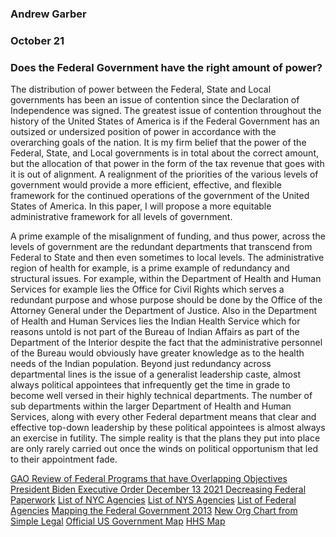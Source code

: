 ### Andrew Garber
### October 21
### Does the Federal Government have the right amount of power?

The distribution of power between the Federal, State and Local governments has been an issue of contention since the Declaration of Independence was signed. The greatest issue of contention throughout the history of the United States of America is if the Federal Government has an outsized or undersized position of power in accordance with the overarching goals of the nation. It is my firm belief that the power of the Federal, State, and Local governments is in total about the correct amount, but the allocation of that power in the form of the tax revenue that goes with it is out of alignment. A realignment of the priorities of the various levels of government would provide a more efficient, effective, and flexible framework for the continued operations of the government of the United States of America. In this paper, I will propose a more equitable administrative framework for all levels of government.

A prime example of the misalignment of funding, and thus power, across the levels of government are the redundant departments that transcend from Federal to State and then even sometimes to local levels. The administrative region of health for example, is a prime example of redundancy and structural issues. For example, within the Department of Health and Human Services for example lies the Office for Civil Rights which serves a redundant purpose and whose purpose should be done by the Office of the Attorney General under the Department of Justice. Also in the Department of Health and Human Services lies the Indian Health Service which for reasons untold is not part of the Bureau of Indian Affairs as part of the Department of the Interior despite the fact that the administrative personnel of the Bureau would obviously have greater knowledge as to the health needs of the Indian population. Beyond just redundancy across departmental lines is the issue of a generalist leadership caste, almost always political appointees that infrequently get the time in grade to become well versed in their highly technical departments. The number of sub departments within the larger Department of Health and Human Services, along with every other Federal department means that clear and effective top-down leadership by these political appointees is almost always an exercise in futility. The simple reality is that the plans they put into place are only rarely carried out once the winds on political opportunism that led to their appointment fade.  

[GAO Review of Federal Programs that have Overlapping Objectives](https://www.gao.gov/assets/gao-11-474r.pdf)
[President Biden Executive Order December 13 2021 Decreasing Federal Paperwork](https://www.whitehouse.gov/briefing-room/presidential-actions/2021/12/13/executive-order-on-transforming-federal-customer-experience-and-service-delivery-to-rebuild-trust-in-government/)
[List of NYC Agencies](https://www1.nyc.gov/nyc-resources/agencies.page)
[List of NYS Agencies](https://www.ny.gov/agencies)
[List of Federal Agencies](https://www.usa.gov/federal-agencies/a)
[Mapping the Federal Government 2013](https://www.acus.gov/sites/default/files/documents/EXCERPT_ABA_Spring2013_final.pdf)
[New Org Chart from Simple Legal](https://cdn.shopify.com/s/files/1/2724/8374/files/SLG.Federal.Government.Org.Chart.Mid.png?v=1611121480)
[Official US Government Map](https://www.usgovernmentmanual.gov/ReadLibraryItem.ashx?SFN=Myz95sTyO4rJRM/nhIRwSw==&SF=VHhnJrOeEAnGaa/rtk/JOg==)
[HHS Map](https://www.hhs.gov/about/agencies/orgchart/index.html)